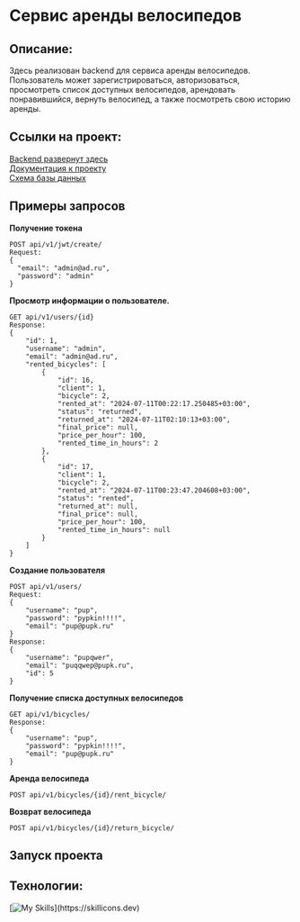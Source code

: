 #  Сервис аренды велосипедов

## Описание:
Здесь реализован backend для сервиса аренды велосипедов. Пользователь может зарегистрироваться, авторизоваться, просмотреть список доступных велосипедов, арендовать понравившийся, вернуть велосипед, а также посмотреть свою историю аренды. 

## Ссылки на проект:
[Backend развернут здесь ](https://)   
[Документация к проекту ](https://)  
[Схема базы данных ](https://)

##  Примеры запросов 
**Получение токена**

```
POST api/v1/jwt/create/
Request: 
{
  "email": "admin@ad.ru",
  "password": "admin"
}

``` 

**Просмотр информации о пользователе.**

```
GET api/v1/users/{id}
Response:
{
    "id": 1,
    "username": "admin",
    "email": "admin@ad.ru",
    "rented_bicycles": [
        {
            "id": 16,
            "client": 1,
            "bicycle": 2,
            "rented_at": "2024-07-11T00:22:17.250485+03:00",
            "status": "returned",
            "returned_at": "2024-07-11T02:10:13+03:00",
            "final_price": null,
            "price_per_hour": 100,
            "rented_time_in_hours": 2
        },
        {
            "id": 17,
            "client": 1,
            "bicycle": 2,
            "rented_at": "2024-07-11T00:23:47.204608+03:00",
            "status": "rented",
            "returned_at": null,
            "final_price": null,
            "price_per_hour": 100,
            "rented_time_in_hours": null
        }
    ]
}
``` 

**Создание пользователя**
```
POST api/v1/users/
Request: 
{
    "username": "pup",
    "password": "pypkin!!!!",
    "email": "pup@pupk.ru"
}
Response:
{
    "username": "pupqwer",
    "email": "puqqwep@pupk.ru",
    "id": 5
}
``` 

**Получение списка доступных велосипедов**

```
GET api/v1/bicycles/
Response:
{
    "username": "pup",
    "password": "pypkin!!!!",
    "email": "pup@pupk.ru"
}
``` 

**Аренда велосипеда**
```
POST api/v1/bicycles/{id}/rent_bicycle/
``` 

**Возврат велосипеда**

```
POST api/v1/bicycles/{id}/return_bicycle/
``` 

##  Запуск проекта



## Технологии: 
[![My Skills](https://skillicons.dev/icons?i=py,docker,postgres,django,)](https://skillicons.dev)
